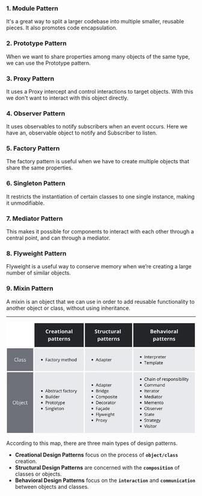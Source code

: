 ### 1. Module Pattern

It's a great way to split a larger codebase into multiple smaller, reusable pieces. It also promotes code encapsulation.

### 2. Prototype Pattern

When we want to share properties among many objects of the same type, we can use the Prototype pattern.

### 3. Proxy Pattern

It uses a Proxy intercept and control interactions to target objects. With this we don't want to interact with this object directly.

### 4. Observer Pattern

It uses observables to notify subscribers when an event occurs. Here we have an, observable object to notify and Subscriber to listen.

### 5. Factory Pattern

The factory pattern is useful when we have to create multiple objects that share the same properties.

### 6. Singleton Pattern

It restricts the instantiation of certain classes to one single instance, making it unmodifiable.

### 7. Mediator Pattern

This makes it possible for components to interact with each other through a central point, and can through a mediator.

### 8. Flyweight Pattern

Flyweight is a useful way to conserve memory when we’re creating a large number of similar objects.

### 9. Mixin Pattern

A mixin is an object that we can use in order to add reusable functionality to another object or class, without using inheritance.

---

![alt text](/coding_patterns/design_patterns/a_imagesUsed/DesignPatterns.webp)

According to this map, there are three main types of design patterns.

- **Creational Design Patterns** focus on the process of **`object/class`** creation.
- **Structural Design Patterns** are concerned with the **`composition`** of classes or objects.
- **Behavioral Design Patterns** focus on the **`interaction`** and **`communication`** between objects and classes.

